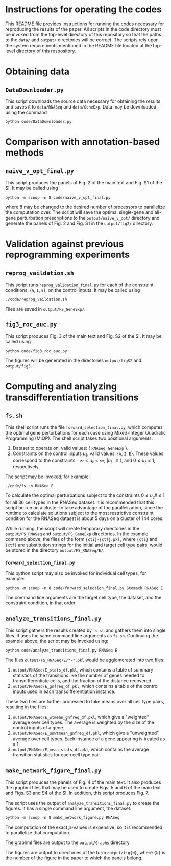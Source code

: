# Instructions for operating the codes
This README file provides instructions for running the codes necessary for reproducing the results of the paper.
All scripts in the code directory must be invoked from the top-level directory of this repository so that
the paths to the `data/` and `output/` directories will be correct.
The scripts rely upon the system requirements mentioned in the README file located at the top-level directory of this respository.

# Obtaining data
## `DataDownloader.py`

This script downloads the source data necessary for obtaining the results and saves it to `data/RNASeq` and `data/GeneExp`.
Data may be downloaded using the command

`python code/DataDownloader.py`

# Comparison with annotation-based methods
## `naive_v_opt_final.py`

This script produces the panels of Fig. 2 of the main text and Fig. S1 of the SI.
It may be called using

`python -m scoop -n 8 code/naive_v_opt_final.py`

where 8 may be changed to the desired number of processors 
to parallelize the computation over.
The script will save the optimal single-gene and all-gene perturbation
prescriptions to the `output/naive_v_opt/` directory and generate the 
panels of Fig. 2 and Fig. S1 in the `output/fig2/` directory.

# Validation against previous reprogramming experiments

## `reprog_vaildation.sh`

This script runs `reprog_validation_final.py` for each of the constraint conditions, \{`A`, `I`, `E`\}, on the control inputs.
It may be called using 

`./code/reprog_vaildation.sh`

Files are saved in `output/FS_GeneExp/`.

## `fig3_roc_auc.py`

This script produces Fig. 3 of the main text and Fig. S2 of the SI.
It may be called using

`python code/fig3_roc_auc.py`

The figures will be generated in the directories `output/figS2` and `output/fig3`.

# Computing and analyzing transdifferentiation transitions
## `fs.sh`

This shell script runs the file `forward_selection_final.py`,
which computes the optimal gene perturbations for each case using Mixed-Integer Quadratic Programming (MIQP).
The shell script takes two positional arguments. 

1. Dataset to operate on, valid values: \{ `RNASeq`, `GeneExp` \}.
2. Constraints on the control inputs $u_\ell$, valid values: \{`A`, `I`, `E`\}. These values correspond to the constraints $-\infty < u_{\ell} < \infty$, $| u_{\ell} |\leq1$, and $0\leq u_{\ell} \leq 1$, respectively.

The script may be invoked, for example:

`./code/fs.sh RNASeq E`

To calculate the optimal perturbations subject to the constraints $0\leq u_ell \leq 1$ for all 36 cell types in the RNASeq dataset.
It is recommended that this script be run on a cluster to take advantage of the parallelization, since the runtime to calculate solutions subject to the most restrictive constraint condition for the RNASeq dataset is about 5 days on a cluster of 144 cores.

While running, the script will create temporary directories in the `output/FS_RNASeq` and `output/FS_GeneExp` directories. In the example command above, the files of the form `{cti}-{ctf}.pkl`, where `{cti}` and `{ctf}` are substitution strings for the initial and target cell type pairs, would be stored in the directory `output/FS_RNASeq/E/`.

### `forward_selection_final.py`
This python script may also be invoked for individual cell types, for example:

`python -m scoop -n 8 code/forward_selection_final.py Stomach RNASeq E`

The command line arguments are the target cell type, the dataset, and the constraint condition, in that order.

## `analyze_transitions_final.py`

This script gathers the results created by `fs.sh` and gathers them into single files. 
It uses the same command line arguments as `fs.sh`.
Continuing the example above, the script may be invoked using:

`python code/analyze_transitions_final.py RNASeq E`

The files `output/FS_RNASeq/E/*-*.pkl` would be agglomerated into two files:

1. `output/RNASeq/E_stats_df.pkl`, which contains a table of summary statistics of the transitions like the number of genes needed to transdifferentiate cells, and the fraction of the distance recovered.
2. `output/RNASeq/E_gnfreq_df.pkl`, which contains a table of the control inputs used in each transdifferentiation instance.

These two files are further processed to take means over all cell type pairs, resulting in the files:

1. `output/RNASeq/E_wtmean_gnfreq_df.pkl`, which give a "weighted" average over cell types. The average is weighted by the size of the control inputs of a gene.
2. `output/RNASeq/E_unwtmean_gnfreq_df.pkl`, which give a "unweighted" average over cell types. Each instance of a gene appearing is treated as a 1.
3. `output/RNASeq/E_mean_stats_df.pkl`, which contains the average transition statistics for each cell type pair.


## `make_network_figure_final.py`

This script produces the panels of Fig. 4 of the main text. It also produces the graphml files that 
may be used to create Figs. 5 and 6 of the main text and Figs. S3 and S4 of the SI.
In addition, this script produces Fig. 7.

The script uses the output of `analyze_transitions_final.py` to create the figures. It has a single command line argument, the dataset:

`python -m scoop -n 8 make_network_figure.py RNASeq`

The computation of the exact $p$-values is expensive, so it is recommended to parallelize that computation.

The graphml files are output to the `output/Graphs` directory

The figures are output to directories of the form `output/fig{N}`, where `{N}` is the number of the figure in the paper to which the panels belong.

